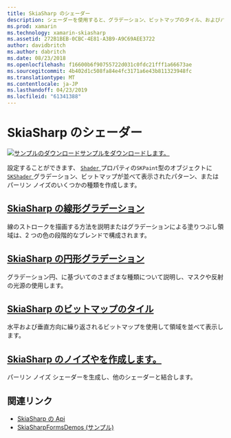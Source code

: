 ```yaml
---
title: SkiaSharp のシェーダー
description: シェーダーを使用すると、グラデーション、ビットマップのタイル、およびパーリン ノイズを作成します。
ms.prod: xamarin
ms.technology: xamarin-skiasharp
ms.assetid: 272B1BEB-0CBC-4E81-A3B9-A9C69AEE3722
author: davidbritch
ms.author: dabritch
ms.date: 08/23/2018
ms.openlocfilehash: f16600b6f90755722d031c0fdc21fff1a66673ae
ms.sourcegitcommit: 4b402d1c508fa84e4fc3171a6e43b811323948fc
ms.translationtype: MT
ms.contentlocale: ja-JP
ms.lasthandoff: 04/23/2019
ms.locfileid: "61341388"
---
```

# <a name="skiasharp-shaders"></a>SkiaSharp のシェーダー

[![サンプルのダウンロード](~/media/shared/download.png)サンプルをダウンロードします。](https://developer.xamarin.com/samples/xamarin-forms/SkiaSharpForms/Demos/)

設定することができます、 [ `Shader` ](xref:SkiaSharp.SKPaint.Shader)プロパティの`SKPaint`型のオブジェクトに[ `SKShader` ](xref:SkiaSharp.SKShader)グラデーション、ビットマップが並べて表示されたパターン、またはパーリン ノイズのいくつかの種類を作成します。

## <a name="the-skiasharp-linear-gradientlinear-gradientmd"></a>[SkiaSharp の線形グラデーション](linear-gradient.md)

線のストロークを描画する方法を説明またはグラデーションによる塗りつぶし領域は、2 つの色の段階的なブレンドで構成されます。

## <a name="skiasharp-circular-gradientscircular-gradientsmd"></a>[SkiaSharp の円形グラデーション](circular-gradients.md)

グラデーション円、に基づいてのさまざまな種類について説明し、マスクや反射の光源の使用します。

## <a name="skiasharp-bitmap-tilingbitmap-tilingmd"></a>[SkiaSharp のビットマップのタイル](bitmap-tiling.md)

水平および垂直方向に繰り返されるビットマップを使用して領域を並べて表示します。

## <a name="skiasharp-noise-and-composingnoisemd"></a>[SkiaSharp のノイズやを作成します。](noise.md)

パーリン ノイズ シェーダーを生成し、他のシェーダーと結合します。

## <a name="related-links"></a>関連リンク

- [SkiaSharp の Api](https://docs.microsoft.com/dotnet/api/skiasharp)
- [SkiaSharpFormsDemos (サンプル)](https://developer.xamarin.com/samples/xamarin-forms/SkiaSharpForms/Demos/)
